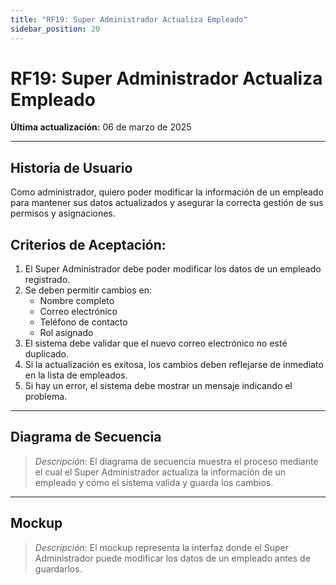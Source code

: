 ```yaml
---
title: "RF19: Super Administrador Actualiza Empleado"  
sidebar_position: 20
---
```


# RF19: Super Administrador Actualiza Empleado  

**Última actualización:** 06 de marzo de 2025  

---

## Historia de Usuario  

Como administrador, quiero poder modificar la información de un empleado para mantener sus datos actualizados y asegurar la correcta gestión de sus permisos y asignaciones.


## **Criterios de Aceptación:**  

1. El Super Administrador debe poder modificar los datos de un empleado registrado.  
2. Se deben permitir cambios en:  
   - Nombre completo  
   - Correo electrónico  
   - Teléfono de contacto  
   - Rol asignado  
3. El sistema debe validar que el nuevo correo electrónico no esté duplicado.  
4. Si la actualización es exitosa, los cambios deben reflejarse de inmediato en la lista de empleados.  
5. Si hay un error, el sistema debe mostrar un mensaje indicando el problema.  

---

## **Diagrama de Secuencia**  

> *Descripción*: El diagrama de secuencia muestra el proceso mediante el cual el Super Administrador actualiza la información de un empleado y cómo el sistema valida y guarda los cambios.  

---

## **Mockup**  

> *Descripción*: El mockup representa la interfaz donde el Super Administrador puede modificar los datos de un empleado antes de guardarlos.  
